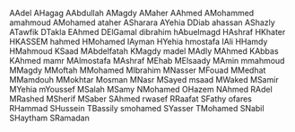AAdel
AHagag
AAbdullah
AMagdy
AMaher
AAhmed
AMohammed
amahmoud
AMohamed
ataher
ASharara
AYehia
DDiab
ahassan
AShazly
ATawfik
DTakla
EAhmed
DElGamal
dibrahim
hAbuelmagd
HAshraf
HKhater
HKASSEM
hahmed
HMohamed
IAyman
HYehia
hmostafa
IAli
HHamdy
HMahmoud
KSaad
MAbdelfatah
KMagdy
madel
MAdly
MAhmed
KAbbas
KAhmed
mamr
MAlmostafa
MAshraf
MEhab
MElsaady
MAmin
mmahmoud
MMagdy
MMoftah
MMohamed
MIbrahim
MNasser
MFouad
MMedhat
MMamdouh
MMokhtar
Mosman
MNasr
MSayed
msaad
MWaked
MSamir
MYehia
mYoussef
MSalah
MSamy
NMohamed
OHazem
NAhmed
RAdel
MRashed
MSherif
MSaber
SAhmed
rwasef
RRaafat
SFathy
ofares
RHammad
SHussein
TBassily
smohamed
SYasser
TMohamed
SNabil
SHaytham
SRamadan